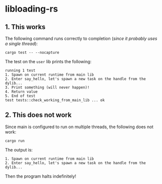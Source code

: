 # libloading-rs

## 1. This works

The following command runs correctly to completion (*since it probably uses a single thread*):

```
cargo test -- --nocapture
```

The test on the `user` lib prints the following:

```
running 1 test
1. Spawn on current runtime from main lib
2. Enter say_hello, let's spawn a new task on the handle from the dylib...
3. Print something (will never happen)!
4. Return value
5. End of test
test tests::check_working_from_main_lib ... ok
```

## 2. This does not work

Since main is configured to run on multiple threads, the following does not work:

```
cargo run
```

The output is:

```
1. Spawn on current runtime from main lib
2. Enter say_hello, let's spawn a new task on the handle from the dylib...

```

Then the program halts indefinitely!
